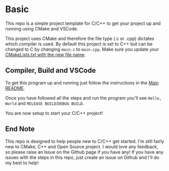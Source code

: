 # Basic
This repo is a simple project template for C/C++ to get your project up and running using CMake and VSCode.

This project uses CMake and therefore the file type (.c or .cpp) dictates which compiler is used. By default this project is set to C++ but can be changed to C by changing `main.c` to `main.cpp`. Make sure you update your [CMakeLists.txt with the new file name](../README.md#adding-new-files).

## Compiler, Build and VSCode

To get this program up and running just follow the instructions in the [Main README](../README.md). 

Once you have followed all the steps and run the program you'll see `Hello, World` and `RELEASE BUILD`/`DEBUG BUILD`.

You are now setup to start your C/C++ project!

## End Note
This repo is designed to help people new to C/C++ get started. I'm still fairly new to CMake, C++ and Open Source project. I would love any feedback, so please raise an Issue on the Github page if you have any! If you have any issues with the steps in this repo, just create an issue on Github and I'll do my best to help!
